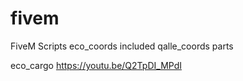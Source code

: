 # fivem
FiveM Scripts
eco_coords included qalle_coords parts

eco_cargo
https://youtu.be/Q2TpDI_MPdI
